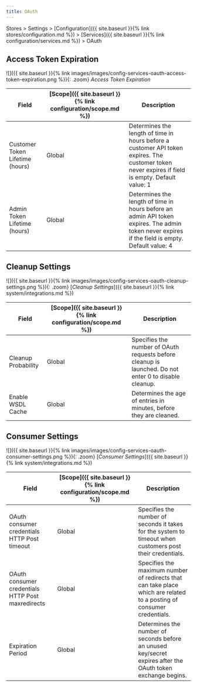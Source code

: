 ```yaml
---
title: OAuth
---
```


Stores > Settings > [Configuration]({{ site.baseurl }}{% link stores/configuration.md %}) > [Services]({{ site.baseurl }}{% link configuration/services.md %}) >  OAuth

## Access Token Expiration

![]({{ site.baseurl }}{% link images/images/config-services-oauth-access-token-expiration.png %}){: .zoom}
_Access Token Expiration_

|Field|[Scope]({{ site.baseurl }}{% link configuration/scope.md %})|Description|
|--- |--- |--- |
|Customer Token Lifetime (hours)|Global|Determines the length of time in hours before a customer API token expires. The customer token never expires if field is empty. Default value: 1|
|Admin Token Lifetime (hours)|Global|Determines the length of time in hours before an admin API token expires. The admin token never expires if the field is empty. Default value: 4|

## Cleanup Settings

![]({{ site.baseurl }}{% link images/images/config-services-oauth-cleanup-settings.png %}){: .zoom}
[_Cleanup Settings_]({{ site.baseurl }}{% link system/integrations.md %})

|Field|[Scope]({{ site.baseurl }}{% link configuration/scope.md %})|Description|
|--- |--- |--- |
|Cleanup Probability|Global|Specifies the number of OAuth requests before cleanup is launched. Do not enter 0 to disable cleanup.|
|Enable WSDL Cache|Global|Determines the age of entries in minutes, before they are cleaned.|

## Consumer Settings

![]({{ site.baseurl }}{% link images/images/config-services-oauth-consumer-settings.png %}){: .zoom}
[_Consumer Settings_]({{ site.baseurl }}{% link system/integrations.md %})

|Field|[Scope]({{ site.baseurl }}{% link configuration/scope.md %})|Description|
|--- |--- |--- |
|OAuth consumer credentials HTTP Post timeout|Global|Specifies the number of seconds it takes for the system to timeout when customers post their credentials.|
|OAuth consumer credentials HTTP Post maxredirects|Global|Specifies the maximum number of redirects that can take place which are related to a posting of consumer credentials.|
|Expiration Period|Global|Determines the number of seconds before an unused key/secret expires after the OAuth token exchange begins.|
